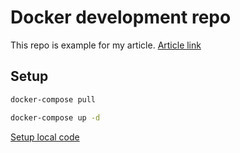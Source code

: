 # Docker development repo
This repo is example for my article.
[Article link](matthewporuben.com/blog/building-development-repo)

## Setup 
```bash
docker-compose pull

```

```bash
docker-compose up -d

```


[Setup local code](./apps/README.md)
